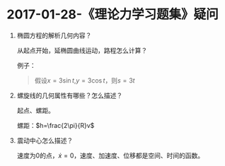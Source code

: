 # 2017-01-28-《理论力学习题集》疑问

1. 椭圆方程的解析几何内容？

   从起点开始，延椭圆曲线运动，路程怎么计算？

   例子：

   > 假设$x=3\sin t$,$y=3\cos t$，则$s=3t$

2. 螺旋线的几何属性有哪些？怎么描述？

   起点、螺距。

   螺距：$h=\frac{2\pi}{R}v$

3. 震动中心怎么描述？

   速度为0的点，$\dot{x}=0$，速度、加速度、位移都是空间、时间的函数。

   ​